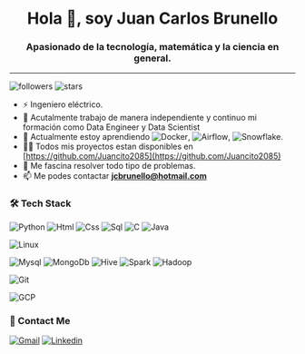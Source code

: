 <h1 align="center">Hola 👋, soy Juan Carlos Brunello</h1>
<h3 align="center">Apasionado de la tecnología, matemática y la ciencia en general.</h3>

---

![followers](https://img.shields.io/github/followers/Juancito2085?style=social)
![stars](https://img.shields.io/github/stars/Juancito2085?style=social)


- ⚡ Ingeniero eléctrico.
- 🔭 Acutalmente trabajo de manera independiente y continuo mi formación como Data Engineer y Data Scientist
- 🌱 Actualmente estoy aprendiendo ![Docker](https://img.shields.io/badge/-Docker-0db7ed?style=flat-square&logo=docker&logoColor=white), ![Airflow](https://img.shields.io/badge/-Apache%20Airflow-d9e5e4?style=flat-square&logo=ApacheAirflow&logoColor=black), ![Snowflake](https://img.shields.io/badge/-Snowflake-A0E3F6?style=flat-square&logo=Snowflake&logoColor=white).
- 👨‍💻 Todos mis proyectos estan disponibles en [https://github.com/Juancito2085](https://github.com/Juancito2085)
- 📝 Me fascina resolver todo tipo de problemas.
- 📫 Me podes contactar **jcbrunello@hotmail.com**

### 🛠 Tech Stack

![Python](http://img.shields.io/badge/-Python-346e9e?style=flat-square&logo=python&logoColor=white)
![Html](http://img.shields.io/badge/-Html-e24c27?style=flat-square&logo=html5&logoColor=white)
![Css](http://img.shields.io/badge/-Css-2a65f1?style=flat-square&logo=css3&logoColor=white)
![Sql](http://img.shields.io/badge/-Sql-00758f?style=flat-square&logo=Mysql&logoColor=white)
![C](https://img.shields.io/badge/-FF5733?style=flat-square&logo=C&logoColor=white)
![Java](http://img.shields.io/badge/-Java-e8892f?style=flat-square&logo=java&logoColor=white)

![Linux](http://img.shields.io/badge/-Linux-fad134?style=flat-square&logo=linux&logoColor=black)

![Mysql](http://img.shields.io/badge/-Mysql-white?style=flat-square&logo=mysql)
![MongoDb](http://img.shields.io/badge/-MongoDb-white?style=flat-square&logo=mongodb)
![Hive](http://img.shields.io/badge/-Hive-white?style=flat-square&logo=apachehive)
![Spark](http://img.shields.io/badge/-Spark-white?style=flat-square&logo=apachespark)
![Hadoop](http://img.shields.io/badge/-Hadoop-white?style=flat-square&logo=apachehadoop)

![Git](http://img.shields.io/badge/-Git-white?style=flat-square&logo=git)

![GCP](https://img.shields.io/badge/-GCP-white?style=flat-square&logo=googlecloud)



### 💬 Contact Me

[![Gmail](https://img.shields.io/badge/-c14438?style=for-the-badge&logo=Gmail&logoColor=white)](mailto:jcbrunello1985@gmail.com)
[![Linkedin](https://img.shields.io/badge/-0a66c2?style=for-the-badge&logo=Linkedin&logoColor=white)](https://www.linkedin.com/in/juan-carlos-brunello-2a3436212/)


